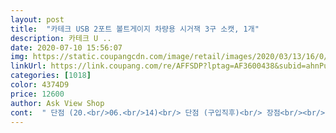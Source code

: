 ```yaml
---
layout: post 
title:  "카테크 USB 2포트 볼트게이지 차량용 시거잭 3구 소캣, 1개" 
description: 카테크 U ..
date: 2020-07-10 15:56:07 
img: https://static.coupangcdn.com/image/retail/images/2020/03/13/16/0/97cf8006-82a8-45f2-8f2c-f1da3222e4a3.jpg 
linkUrl: https://link.coupang.com/re/AFFSDP?lptag=AF3600438&subid=ahnPublicAsk&pageKey=1353295507&itemId=2381932753&vendorItemId=70377436449&traceid=V0-113-a1edd3f2151cac98 
categories: [1018] 
color: 4374D9 
price: 12600 
author: Ask View Shop 
cont:  " 단점 (20.<br/>06.<br/>14)<br/> 단점 (구입직후)<br/> 장점<br/><br/> - 1자형 USB단자를 사용할 경우, USB포트와 직각을 이루어 불편하다.<br/><br/><br/> - ㄱ자형 USB단자를 사용할 경우라도, 시거젝 반대방향으로 꼽힌다.<br/><br/><br/> - 멀티포트 개별 스위치로 전원관리 및 안전사고 예방에 좋다.<br/><br/><br/> - 시거젝 외에 USB 포트가 있어서 별도 아답타가 필요없다.<br/><br/><br/> - 시거젝에 배터리 전압이 표시되어 방전을 예방할 수 있다.<br/>☆<br/><br/> - 시거젝이 ㄱ자형이라 수납공간 침범이 적다.<br/><br/><br/> - 접착제 접착력이 약해서 며칠만에 떨어진다.<br/> (별점  4<br/> ->3)<br/><br/> - 포트 전원 인가 시 점등으로 직관적인 전원공급 확인이 가능하다.<br/><br/>3개사용하지만 사용 전류량이 그랗게 높은 제품은 아닙니다<br/>동일한 품질 중 가건비 최고입니다.<br/><br/>센터페시아 하단에 작은 수납공간이 있잖아요.<br/> 글로브박스(조수석 전면)나 콘솔박스(팔걸이)보다 사이즈는 훨씬 작지만, 자주 사용하는 물건 또는 잠시 보관하는 물건 <br/> - 예를 들어 아내 휴대폰, 지갑 등등 <br/> - 활용도는 매우 높지요.<br/> 문제는 여기에 시거젝 포트도 함께 있다보니 좀 복잡한게 아니잖아요.<br/> 각종 와이어 때문에 수납공간도 제대로 쓰기 어렵고, 대충 그 위에 올려두면 주행 중에 물건이 떨어지거나, 변속레버 작동에 방해를 주어 아찔했던 순간이 한두번이 아니죠.<br/> 운전석 페달 밑으로 물건이 굴러 떨어지면 매우 위험하니, 제발 막 쌓아두지 말라고 아무리 잔소리를 해도 제 입만 아프네요.<br/> 아내가 장롱면허이다보니 아무래도 깊이 와닿지 않는 것 같아 그냥 멀티탭을 구입했습니다.<br/> 사랑하는 아내는 신경 안쓰고 살아도 되고, 저는 했던 말 또 안해도 되니 스트레스 안받고 서로 좋잖아요.<br/><br/>소켓.<br/> usb젠다도 있고 추천합니다.<br/><br/>시거잭 2개 usb1개 사용중입니다<br/>시거잭부분이 정확하게 딱 꼽힌다는 느낌은 없습니다<br/>적당한 가성비와 만족도의 제품입니다<br/>큰 문제 없이 잘 사용하고 있습니다<br/>" 
---
```

